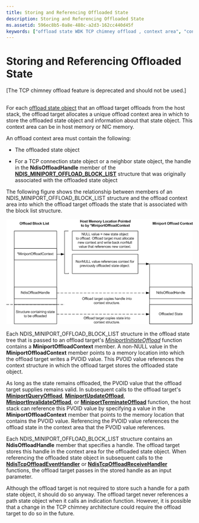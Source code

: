 ```yaml
---
title: Storing and Referencing Offloaded State
description: Storing and Referencing Offloaded State
ms.assetid: 596ec8b5-0a8e-488c-a2d3-162cc440d45f
keywords: ["offload state WDK TCP chimney offload , context area", "context area WDK TCP chimney offload"]
---
```


# Storing and Referencing Offloaded State


\[The TCP chimney offload feature is deprecated and should not be used.\]

## <a href="" id="ddk-storing-and-referencing-offloaded-state-ng"></a>


For each [offload state object](offload-state-objects.md) that an offload target offloads from the host stack, the offload target allocates a unique offload context area in which to store the offloaded state object and information about that state object. This context area can be in host memory or NIC memory.

An offload context area must contain the following:

-   The offloaded state object

-   For a TCP connection state object or a neighbor state object, the handle in the **NdisOffloadHandle** member of the [**NDIS\_MINIPORT\_OFFLOAD\_BLOCK\_LIST**](https://msdn.microsoft.com/library/windows/hardware/ff566469) structure that was originally associated with the offloaded state object

The following figure shows the relationship between members of an NDIS\_MINIPORT\_OFFLOAD\_BLOCK\_LIST structure and the offload context area into which the offload target offloads the state that is associated with the block list structure.

![diagram illustrating the relationship between members of an ndis\-miniport\-offload\-block\-list structure and the offload context area](images/offload-context.png)

Each NDIS\_MINIPORT\_OFFLOAD\_BLOCK\_LIST structure in the offload state tree that is passed to an offload target's [*MiniportInitiateOffload*](https://msdn.microsoft.com/library/windows/hardware/ff559393) function contains a **MiniportOffloadContext** member. A non-NULL value in the **MiniportOffloadContext** member points to a memory location into which the offload target writes a PVOID value. This PVOID value references the context structure in which the offload target stores the offloaded state object.

As long as the state remains offloaded, the PVOID value that the offload target supplies remains valid. In subsequent calls to the offload target's [**MiniportQueryOffload**](https://msdn.microsoft.com/library/windows/hardware/ff559423), [**MiniportUpdateOffload**](https://msdn.microsoft.com/library/windows/hardware/ff560463), [**MiniportInvalidateOffload**](https://msdn.microsoft.com/library/windows/hardware/ff559406), or [**MiniportTerminateOffload**](https://msdn.microsoft.com/library/windows/hardware/ff559468) function, the host stack can reference this PVOID value by specifying a value in the **MiniportOffloadContext** member that points to the memory location that contains the PVOID value. Referencing the PVOID value references the offload state in the context area that the PVOID value references.

Each NDIS\_MINIPORT\_OFFLOAD\_BLOCK\_LIST structure contains an **NdisOffloadHandle** member that specifies a handle. The offload target stores this handle in the context area for the offloaded state object. When referencing the offloaded state object in subsequent calls to the [**NdisTcpOffloadEventHandler**](https://msdn.microsoft.com/library/windows/hardware/ff564595) or [**NdisTcpOffloadReceiveHandler**](https://msdn.microsoft.com/library/windows/hardware/ff564606) functions, the offload target passes in the stored handle as an input parameter.

Although the offload target is not required to store such a handle for a path state object, it should do so anyway. The offload target never references a path state object when it calls an indication function. However, it is possible that a change in the TCP chimney architecture could require the offload target to do so in the future.

 

 





